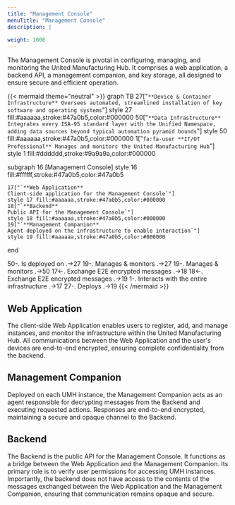 ```yaml
---
title: "Management Console"
menuTitle: "Management Console"
description: |
  
weight: 1000
---
```


The Management Console is pivotal in configuring, managing, and monitoring the
United Manufacturing Hub. It comprises a web application, a backend API, a
management companion, and key storage, all designed to ensure secure and
efficient operation.

{{< mermaid theme="neutral" >}}
graph TB
  27["`**Device & Container Infrastructure**
  Oversees automated, streamlined installation of key software and operating systems`"]
  style 27 fill:#aaaaaa,stroke:#47a0b5,color:#000000
  50["`**Data Infrastructure**
  Integrates every ISA-95 standard layer with the Unified Namespace, adding data sources beyond typical automation pyramid bounds`"]
  style 50 fill:#aaaaaa,stroke:#47a0b5,color:#000000
  1["`fa:fa-user **IT/OT Professional**
  Manages and monitors the United Manufacturing Hub`"]
  style 1 fill:#dddddd,stroke:#9a9a9a,color:#000000

  subgraph 16 [Management Console]
    style 16 fill:#ffffff,stroke:#47a0b5,color:#47a0b5

    17["`**Web Application**
    Client-side application for the Management Console`"]
    style 17 fill:#aaaaaa,stroke:#47a0b5,color:#000000
    18["`**Backend**
    Public API for the Management Console`"]
    style 18 fill:#aaaaaa,stroke:#47a0b5,color:#000000
    19["`**Management Companion**
    Agent deployed on the infrastructure to enable interaction`"]
    style 19 fill:#aaaaaa,stroke:#47a0b5,color:#000000
  end

  50-. Is deployed on .->27
  19-. Manages & monitors .->27
  19-. Manages & monitors .->50
  17<-. Exchange E2E
  encrypted messages .->18
  18<-. Exchange E2E
  encrypted messages .->19
  1-. Interacts with the
      entire infrastructure .->17
  27-. Deploys .->19
{{< /mermaid >}}

## Web Application

The client-side Web Application enables users to register, add, and manage
instances, and monitor the infrastructure within the United Manufacturing Hub. All
communications between the Web Application and the user's devices are end-to-end
encrypted, ensuring complete confidentiality from the backend.

## Management Companion

Deployed on each UMH instance, the Management Companion acts as an agent
responsible for decrypting messages from the Backend and executing requested
actions. Responses are end-to-end encrypted, maintaining a secure and opaque
channel to the Backend.

## Backend

The Backend is the public API for the Management Console. It functions as a bridge
between the Web Application and the Management Companion. Its primary role is to
verify user permissions for accessing UMH instances. Importantly, the backend
does not have access to the contents of the messages exchanged between the Web
Application and the Management Companion, ensuring that communication remains
opaque and secure.
